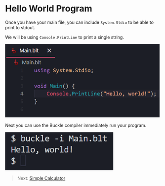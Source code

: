 # Hello World Program

Once you have your main file, you can include `System.Stdio` to be able to print to stdout.

We will be using `Console.PrintLine` to print a single string.

<img src="..\img\helloworld.png" alt="belte" width="500" />

Next you can use the Buckle compiler immediately run your program.

<img src="..\img\run_helloworld.png" alt="belte" width="350" />

> Next: [Simple Calculator](Calculator.md)
